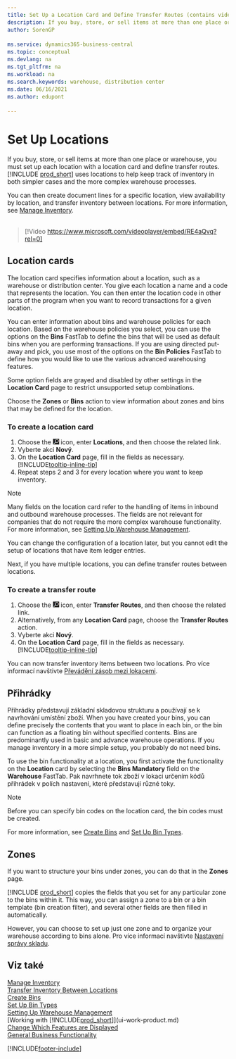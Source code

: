 ```yaml
---
title: Set Up a Location Card and Define Transfer Routes (contains video)
description: If you buy, store, or sell items at more than one place or warehouse, you must set up each location with a location card and define transfer routes. 
author: SorenGP

ms.service: dynamics365-business-central
ms.topic: conceptual
ms.devlang: na
ms.tgt_pltfrm: na
ms.workload: na
ms.search.keywords: warehouse, distribution center
ms.date: 06/16/2021
ms.author: edupont

---
```

# Set Up Locations

If you buy, store, or sell items at more than one place or warehouse, you must set up each location with a location card and define transfer routes. [!INCLUDE [prod_short](includes/prod_short.md)] uses locations to help keep track of inventory in both simpler cases and the more complex warehouse processes.

You can then create document lines for a specific location, view availability by location, and transfer inventory between locations. For more information, see [Manage Inventory](inventory-manage-inventory.md).
<br><br>

> [!Video https://www.microsoft.com/videoplayer/embed/RE4aQvq?rel=0]

## Location cards

The location card specifies information about a location, such as a warehouse or distribution center. You give each location a name and a code that represents the location. You can then enter the location code in other parts of the program when you want to record transactions for a given location.

You can enter information about bins and warehouse policies for each location. Based on the warehouse policies you select, you can use the options on the **Bins** FastTab to define the bins that will be used as default bins when you are performing transactions. If you are using directed put-away and pick, you use most of the options on the **Bin Policies** FastTab to define how you would like to use the various advanced warehousing features.

Some option fields are grayed and disabled by other settings in the **Location Card** page to restrict unsupported setup combinations.

Choose the **Zones** or **Bins** action to view information about zones and bins that may be defined for the location.

### To create a location card

1. Choose the ![Lightbulb that opens the Tell Me feature.](media/ui-search/search_small.png "Tell me what you want to do") icon, enter **Locations**, and then choose the related link.
2. Vyberte akci **Nový**.
3. On the **Location Card** page, fill in the fields as necessary. [!INCLUDE[tooltip-inline-tip](includes/tooltip-inline-tip_md.md)]
4. Repeat steps 2 and 3 for every location where you want to keep inventory.

> [!NOTE]  
> Many fields on the location card refer to the handling of items in inbound and outbound warehouse processes. The fields are not relevant for companies that do not require the more complex warehouse functionality. For more information, see [Setting Up Warehouse Management](warehouse-setup-warehouse.md).

You can change the configuration of a location later, but you cannot edit the setup of locations that have item ledger entries.

Next, if you have multiple locations, you can define transfer routes between locations.

### To create a transfer route

1. Choose the ![Lightbulb that opens the Tell Me feature.](media/ui-search/search_small.png "Tell me what you want to do") icon, enter **Transfer Routes**, and then choose the related link.
2. Alternatively, from any **Location Card** page, choose the **Transfer Routes** action.
3. Vyberte akci **Nový**.
4. On the **Location Card** page, fill in the fields as necessary. [!INCLUDE[tooltip-inline-tip](includes/tooltip-inline-tip_md.md)]

You can now transfer inventory items between two locations. Pro více informací navštivte [Převádění zásob mezi lokacemi](inventory-how-transfer-between-locations.md).

## Přihrádky

Přihrádky představují základní skladovou strukturu a používají se k navrhování umístění zboží. When you have created your bins, you can define precisely the contents that you want to place in each bin, or the bin can function as a floating bin without specified contents. Bins are predominantly used in basic and advance warehouse operations. If you manage inventory in a more simple setup, you probably do not need bins.

To use the bin functionality at a location, you first activate the functionality on the **Location** card by selecting the **Bins Mandatory** field on the **Warehouse** FastTab. Pak navrhnete tok zboží v lokaci určením kódů přihrádek v polích nastavení, které představují různé toky.

> [!NOTE]
> Before you can specify bin codes on the location card, the bin codes must be created.

For more information, see [Create Bins](warehouse-how-to-create-individual-bins.md) and [Set Up Bin Types](warehouse-how-to-set-up-bin-types.md).

## Zones

If you want to structure your bins under zones, you can do that in the **Zones** page.

[!INCLUDE [prod_short](includes/prod_short.md)] copies the fields that you set for any particular zone to the bins within it. This way, you can assign a zone to a bin or a bin template (bin creation filter), and several other fields are then filled in automatically.

However, you can choose to set up just one zone and to organize your warehouse according to bins alone. Pro více informací navštivte [Nastavení správy skladu](warehouse-setup-warehouse.md).

## Viz také

[Manage Inventory](inventory-manage-inventory.md)  
[Transfer Inventory Between Locations](inventory-how-transfer-between-locations.md)  
[Create Bins](warehouse-how-to-create-individual-bins.md)  
[Set Up Bin Types](warehouse-how-to-set-up-bin-types.md)  
[Setting Up Warehouse Management](warehouse-setup-warehouse.md)  
[Working with [!INCLUDE[prod_short](includes/prod_short.md)]](ui-work-product.md)  
[Change Which Features are Displayed](ui-experiences.md)  
[General Business Functionality](ui-across-business-areas.md)


[!INCLUDE[footer-include](includes/footer-banner.md)]